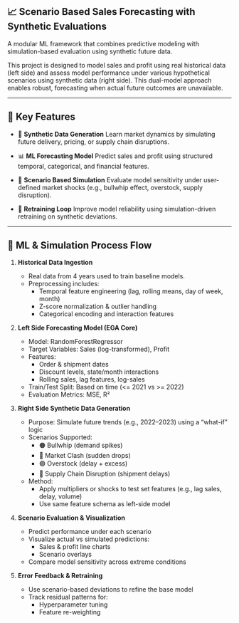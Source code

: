 ## 📈 Scenario Based Sales Forecasting with Synthetic Evaluations

A modular ML framework that combines predictive modeling with simulation-based evaluation using synthetic future data.

This project is designed to model sales and profit using real historical data (left side) and assess model performance under various hypothetical scenarios using synthetic data (right side). This dual-model approach enables robust, forecasting when actual future outcomes are unavailable.

---

## 🧠 Key Features
- 🔄 **Synthetic Data Generation**
   Learn market dynamics by simulating future delivery, pricing, or supply chain disruptions.

- 📊 **ML Forecasting Model**
   Predict sales and profit using structured temporal, categorical, and financial features.

- 🧪 **Scenario Based Simulation**
   Evaluate model sensitivity under user-defined market shocks (e.g., bullwhip effect, overstock, supply disruption).

- 🔁 **Retraining Loop**
   Improve model reliability using simulation-driven retraining on synthetic deviations.

---

## 🔬 ML & Simulation Process Flow

1. **Historical Data Ingestion**
   - Real data from 4 years used to train baseline models.
   - Preprocessing includes:
     - Temporal feature engineering (lag, rolling means, day of week, month)
     - Z-score normalization & outlier handling
     - Categorical encoding and interaction features

2. **Left Side Forecasting Model (EGA Core)**
   - Model: RandomForestRegressor
   - Target Variables: Sales (log-transformed), Profit
   - Features:
     - Order & shipment dates
     - Discount levels, state/month interactions
     - Rolling sales, lag features, log-sales
   - Train/Test Split: Based on time (<= 2021 vs >= 2022)
   - Evaluation Metrics: MSE, R²

3. **Right Side Synthetic Data Generation**
   - Purpose: Simulate future trends (e.g., 2022–2023) using a “what-if” logic
   - Scenarios Supported:
     - 🟠 Bullwhip (demand spikes)
     - 🔵 Market Clash (sudden drops)
     - 🟣 Overstock (delay + excess)
     - 🔴 Supply Chain Disruption (shipment delays)
   - Method:
     - Apply multipliers or shocks to test set features (e.g., lag sales, delay, volume)
     - Use same feature schema as left-side model

4. **Scenario Evaluation & Visualization**
   - Predict performance under each scenario
   - Visualize actual vs simulated predictions:
     - Sales & profit line charts
     - Scenario overlays
   - Compare model sensitivity across extreme conditions

5. **Error Feedback & Retraining**
   - Use scenario-based deviations to refine the base model
   - Track residual patterns for:
     - Hyperparameter tuning
     - Feature re-weighting


